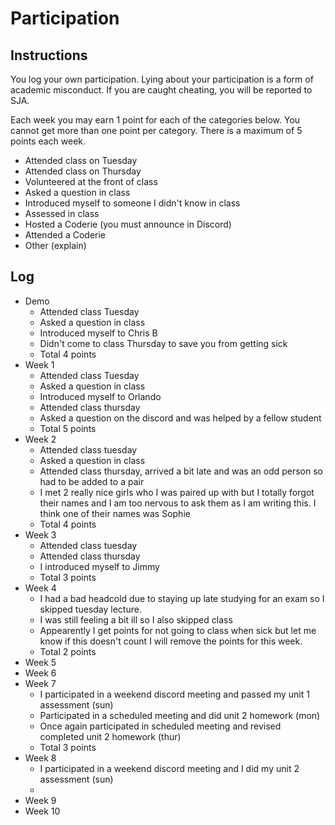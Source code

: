 Participation
=============

## Instructions ##

You log your own participation. Lying about your participation is a form of
academic misconduct. If you are caught cheating, you will be reported to SJA.

Each week you may earn 1 point for each of the categories below. You cannot get
more than one point per category. There is a maximum of 5 points each week.

+ Attended class on Tuesday
+ Attended class on Thursday
+ Volunteered at the front of class
+ Asked a question in class
+ Introduced myself to someone I didn't know in class
+ Assessed in class
+ Hosted a Coderie (you must announce in Discord)
+ Attended a Coderie
+ Other (explain)

## Log ##

- Demo
	+ Attended class Tuesday
	+ Asked a question in class
	+ Introduced myself to Chris B
	+ Didn't come to class Thursday to save you from getting sick
	+ Total 4 points
- Week 1
	+ Attended class Tuesday
	+ Asked a question in class
	+ Introduced myself to Orlando
	+ Attended class thursday
	+ Asked a question on the discord and was helped by a fellow student
	+ Total 5 points
- Week 2
	+ Attended class tuesday
	+ Asked a question in class
	+ Attended class thursday, arrived a bit late and was an odd person so had to be added to a pair
	+ I met 2 really nice girls who I was paired up with but I totally forgot their names and I am too nervous to ask them as I am writing this. I think one of their names was Sophie 
	+ Total 4 points
- Week 3
	+ Attended class tuesday
	+ Attended class thursday
	+ I introduced myself to Jimmy
	+ Total 3 points
- Week 4
	+ I had a bad headcold due to staying up late studying for an exam so I skipped tuesday lecture.
	+ I was still feeling a bit ill so I also skipped class
	+ Appearently I get points for not going to class when sick but let me know if this doesn't count I will remove the points for this week.
	+ Total 2 points
- Week 5
- Week 6
- Week 7
	+ I participated in a weekend discord meeting and passed my unit 1 assessment (sun)
	+ Participated in a scheduled meeting and did unit 2 homework (mon)
	+ Once again participated in scheduled meeting and revised completed unit 2 homework (thur)
	+ Total 3 points
- Week 8
	+ I participated in a weekend discord meeting and I did my unit 2 assessment (sun)
	+ 
- Week 9
- Week 10
